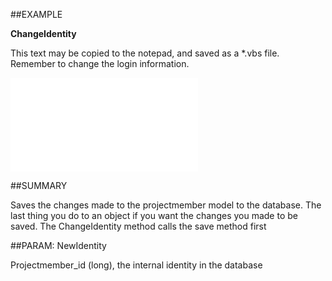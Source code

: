 
##EXAMPLE

**ChangeIdentity**

This text may be copied to the notepad, and saved as a *.vbs file. Remember to change the login information.

![](..\..\Examples\vbs\SOProjectMember.ChangeIdentity.vbs.txt)


##SUMMARY

Saves the changes made to the projectmember model to the database. The last thing you do to an object if you want the changes you made to be saved. The ChangeIdentity method calls the save method first


##PARAM: NewIdentity

Projectmember_id (long), the internal identity in the database


